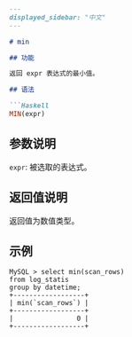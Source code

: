 ```markdown
---
displayed_sidebar: "中文"
---

# min

## 功能

返回 expr 表达式的最小值。

## 语法

```Haskell
MIN(expr)
```

## 参数说明

`expr`: 被选取的表达式。

## 返回值说明

返回值为数值类型。

## 示例

```plain text
MySQL > select min(scan_rows)
from log_statis
group by datetime;
+------------------+
| min(`scan_rows`) |
+------------------+
|                0 |
+------------------+
```
